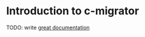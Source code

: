 # Introduction to c-migrator

TODO: write [great documentation](http://jacobian.org/writing/what-to-write/)

